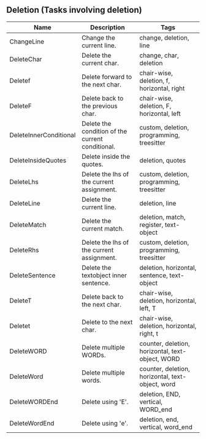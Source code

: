 ## Deletion (Tasks involving deletion)
| Name | Description | Tags
| --- | -------- | -------- |
|ChangeLine | Change the current line. | change, deletion, line |
|DeleteChar | Delete the current char. | change, char, deletion |
|Deletef | Delete forward to the next char. | chair-wise, deletion, f, horizontal, right |
|DeleteF | Delete back to the previous char. | chair-wise, deletion, F, horizontal, left |
|DeleteInnerConditional | Delete the condition of the current conditional. | custom, deletion, programming, treesitter |
|DeleteInsideQuotes | Delete inside the quotes. | deletion, quotes |
|DeleteLhs | Delete the lhs of the current assignment. | custom, deletion, programming, treesitter |
|DeleteLine | Delete the current line. | deletion, line |
|DeleteMatch | Delete the current match. | deletion, match, register, text-object |
|DeleteRhs | Delete the lhs of the current assignment. | custom, deletion, programming, treesitter |
|DeleteSentence | Delete the textobject inner sentence. | deletion, horizontal, sentence, text-object |
|DeleteT | Delete back to the next char. | chair-wise, deletion, horizontal, left, T |
|Deletet | Delete to the next char. | chair-wise, deletion, horizontal, right, t |
|DeleteWORD | Delete multiple WORDs. | counter, deletion, horizontal, text-object, WORD |
|DeleteWord | Delete multiple words. | counter, deletion, horizontal, text-object, word |
|DeleteWORDEnd | Delete using 'E'. | deletion, END, vertical, WORD_end |
|DeleteWordEnd | Delete using 'e'. | deletion, end, vertical, word_end |